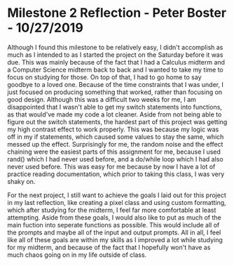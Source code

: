 # Milestone 2 Reflection - Peter Boster - 10/27/2019

Although I found this milestone to be relatively easy, I didn't accomplish as much as I intended to as I started the project on the Saturday before it was due. This was mainly because of the fact that I had a Calculus midterm and a Computer Science midterm back to back and I wanted to take my time to focus on studying for those. On top of that, I had to go home to say goodbye to a loved one. Because of the time constraints that I was under, I just focused on producing something that worked, rather than focusing on good design. Although this was a difficult two weeks for me, I am disappointed that I wasn't able to get my switch statements into functions, as that would've made my code a lot cleaner. Aside from not being able to figure out the switch statements, the hardest part of this project was getting my high contrast effect to work properly. This was because my logic was off in my if statements, which caused some values to stay the same, which messed up the effect. Surprisingly for me, the random noise and the effect chaining were the easiest parts of this assignment for me, because I used rand() which I had never used before, and a do/while loop which I had also never used before. This was easy for me because by now I have a lot of practice reading documentation, which prior to taking this class, I was very shaky on.

For the next project, I still want to achieve the goals I laid out for this project in my last reflection, like creating a pixel class and using custom formatting, which after studying for the midterm, I feel far more comfortable at least attempting. Aside from these goals, I would also like to put as much of the main fuction into seperate functions as possible. This would include all of the prompts and maybe all of the input and output prompts. All in all, I feel like all of these goals are within my skills as I improved a lot while studying for my midterm, and because of the fact that I hopefully won't have as much chaos going on in my life outside of class.